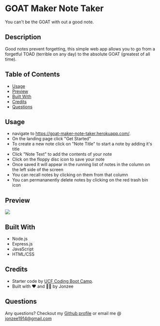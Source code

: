# GOAT Maker Note Taker

You can't be the GOAT with out a good note.


## Description

Good notes prevent forgetting, this simple web app allows you to go from a forgetful TOAD (terrible on any day) to the absolute GOAT (greatest of all time).


## Table of Contents

* [Usage](#usage)
* [Preview](#preview)
* [Built With](#built-with)
* [Credits](#credits)
* [Questions](#questions)


## Usage

* navigate to https://goat-maker-note-taker.herokuapp.com/. 
* On the landing page click "Get Started"
* To create a new note click on "Note Title" to start a note by adding it's title 
* Click "Note Text" to add the contents of your note
* Click on the floppy disc icon to save your note
* Once saved it will appear in the running list of notes in the column on the left side of the screen
* You can recall notes by clicking on them from that column
* You can permananently delete notes by clicking on the red trash bin icon


## Preview

[![](https://github.com/Jonzee1914/GOAT-maker-note-taker/blob/main/GOAT-Maker-Note-Taker.gif?raw=true)](https://goat-maker-note-taker.herokuapp.com/)


## Built With

* Node.js
* Express.js
* JavaScript
* HTML/CSS


## Credits
* Starter code by [UCF Coding Boot Camp](https://github.com/coding-boot-camp/miniature-eureka).
* Built with ❤️ and 😵‍💫 by Jonzee


## Questions

Any questions? Checkout my [Github profile](https://github.com/Jonzee1914) or email me @ [jonzee1914@gmail.com](mailto:jonzee1914@gmail.com)

